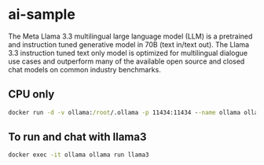 # ai-sample

The Meta Llama 3.3 multilingual large language model (LLM) is a pretrained and instruction tuned generative model in 70B (text in/text out). The Llama 3.3 instruction tuned text only model is optimized for multilingual dialogue use cases and outperform many of the available open source and closed chat models on common industry benchmarks.

## CPU only
```cmd
docker run -d -v ollama:/root/.ollama -p 11434:11434 --name ollama ollama/ollama:latest
```

## To run and chat with llama3
```cmd
docker exec -it ollama ollama run llama3
```
